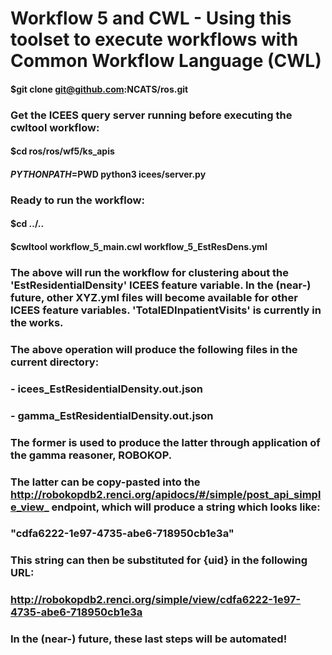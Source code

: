 # Workflow 5 and CWL - Using this toolset to execute workflows with Common Workflow Language (CWL)

#### $git clone git@github.com:NCATS/ros.git

### Get the ICEES query server running before executing the cwltool workflow:

#### $cd ros/ros/wf5/ks_apis
#### $PYTHONPATH=$PWD python3 icees/server.py

### Ready to run the workflow:

#### $cd ../..
#### $cwltool workflow_5_main.cwl workflow_5_EstResDens.yml

### The above will run the workflow for clustering about the 'EstResidentialDensity' ICEES feature variable. In the (near-) future, other XYZ.yml files will become available for other ICEES feature variables. 'TotalEDInpatientVisits' is currently in the works.

### The above operation will produce the following files in the current directory:
###    - icees_EstResidentialDensity.out.json
###    - gamma_EstResidentialDensity.out.json

### The former is used to produce the latter through application of the gamma reasoner, ROBOKOP.

### The latter can be copy-pasted into the http://robokopdb2.renci.org/apidocs/#/simple/post_api_simple_view_ endpoint, which will produce a string which looks like: 

### "cdfa6222-1e97-4735-abe6-718950cb1e3a"

### This string can then be substituted for {uid} in the following URL:

### http://robokopdb2.renci.org/simple/view/cdfa6222-1e97-4735-abe6-718950cb1e3a

### In the (near-) future, these last steps will be automated!